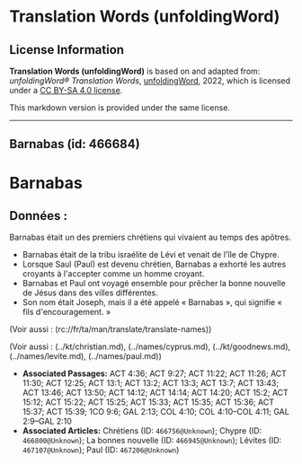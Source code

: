 # Translation Words (unfoldingWord)

## License Information

**Translation Words (unfoldingWord)** is based on and adapted from: _unfoldingWord® Translation Words_, [unfoldingWord](https://unfoldingword.org/utw), 2022, which is licensed under a [CC BY-SA 4.0 license](https://creativecommons.org/licenses/by-sa/4.0/legalcode.en).

This markdown version is provided under the same license.



--------------------------------

## Barnabas (id: 466684)

Barnabas
========

Données :
---------

Barnabas était un des premiers chrétiens qui vivaient au temps des apôtres.

* Barnabas était de la tribu israélite de Lévi et venait de l'île de Chypre.
* Lorsque Saul (Paul) est devenu chrétien, Barnabas a exhorté les autres croyants à l'accepter comme un homme croyant.
* Barnabas et Paul ont voyagé ensemble pour prêcher la bonne nouvelle de Jésus dans des villes différentes.
* Son nom était Joseph, mais il a été appelé « Barnabas », qui signifie « fils d'encouragement. »

(Voir aussi : (rc://fr/ta/man/translate/translate\-names))

(Voir aussi : (../kt/christian.md), (../names/cyprus.md), (../kt/goodnews.md), (../names/levite.md), (../names/paul.md))

* **Associated Passages:** ACT 4:36; ACT 9:27; ACT 11:22; ACT 11:26; ACT 11:30; ACT 12:25; ACT 13:1; ACT 13:2; ACT 13:3; ACT 13:7; ACT 13:43; ACT 13:46; ACT 13:50; ACT 14:12; ACT 14:14; ACT 14:20; ACT 15:2; ACT 15:12; ACT 15:22; ACT 15:25; ACT 15:33; ACT 15:35; ACT 15:36; ACT 15:37; ACT 15:39; 1CO 9:6; GAL 2:13; COL 4:10; COL 4:10–COL 4:11; GAL 2:9–GAL 2:10
* **Associated Articles:** Chrétiens (ID: `466756@Unknown`); Chypre (ID: `466800@Unknown`); La bonnes nouvelle (ID: `466945@Unknown`); Lévites (ID: `467107@Unknown`); Paul (ID: `467206@Unknown`)


